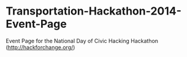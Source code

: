 Transportation-Hackathon-2014-Event-Page
========================================

Event Page for the National Day of Civic Hacking Hackathon (http://hackforchange.org/)

